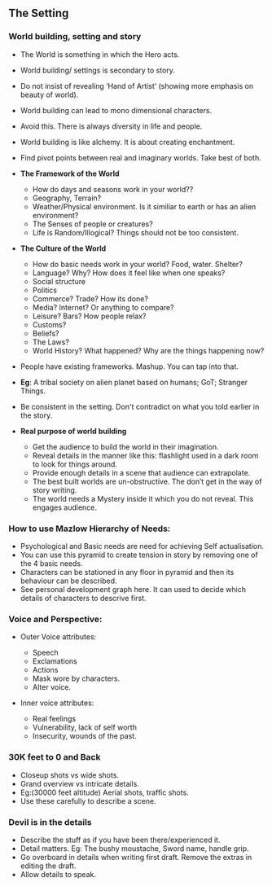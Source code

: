 ## The Setting


### World building, setting and story
- The World is something in which the Hero acts.
- World building/ settings is secondary to story.

- Do not insist of revealing ‘Hand of Artist’ (showing more emphasis on beauty of world).

- World building can lead to mono dimensional characters. 
- Avoid this. There is always diversity in life and people.

- World building is like alchemy. It is about creating enchantment. 
- Find pivot points between real and imaginary worlds. Take best of both.

- __The Framework of the World__
    - How do days and seasons work in your world??
    - Geography, Terrain?
    - Weather/Physical environment. Is it similiar to earth or has an alien environment?
    - The Senses of people or creatures?
    - Life is Random/Illogical? Things should not be too consistent.
  
- __The Culture of the World__
    - How do basic needs work in your world? Food, water. Shelter?
    - Language? Why? How does it feel like when one speaks?
    - Social structure
    - Politics
    - Commerce? Trade? How its done?
    - Media? Internet? Or anything to compare?
    - Leisure? Bars? How people relax?
    - Customs? 
    - Beliefs?
    - The Laws?
    - World History? What happened? Why are the things happening now?

- People have existing frameworks. Mashup. You can tap into that. 
- __Eg__: A tribal society on alien planet based on humans; GoT; Stranger Things.

- Be consistent in the setting. Don't contradict on what you told earlier in the story.

- __Real purpose of world building__
    - Get the audience to build the world in their imagination.
    - Reveal details in the manner like this: flashlight used in a dark room to look for things around.
    - Provide enough details in a scene that audience can extrapolate.
    - The best built worlds are un-obstructive. The don’t get in the way of story writing.
    - The world needs a Mystery inside it which you do not reveal. This engages audience.


### How to use Mazlow Hierarchy of Needs:
- Psychological and Basic needs are need for achieving Self actualisation.
- You can use this pyramid to create tension in story by removing one of the 4 basic needs.
- Characters can be stationed in any floor in pyramid and then its behaviour can be described.
- See personal development graph here. It can used to decide which details of characters to descrive first.


### Voice and Perspective:
- Outer Voice attributes:
    - Speech
    - Exclamations
    - Actions
    - Mask wore by characters.
    - Alter voice.

- Inner voice attributes:
    - Real feelings
    - Vulnerability, lack of self worth
    - Insecurity, wounds of the past.


### 30K feet to 0 and Back
- Closeup shots vs wide shots. 
- Grand overview vs intricate details. 
- Eg:(30000 feet altitude) Aerial shots, traffic shots.
- Use these carefully to describe a scene.


### Devil is in the details
- Describe the stuff as if you have been there/experienced it.
- Detail matters. Eg: The bushy moustache, Sword name, handle grip.
- Go overboard in details when writing first draft. Remove the extras in editing the draft.
- Allow details to speak.
